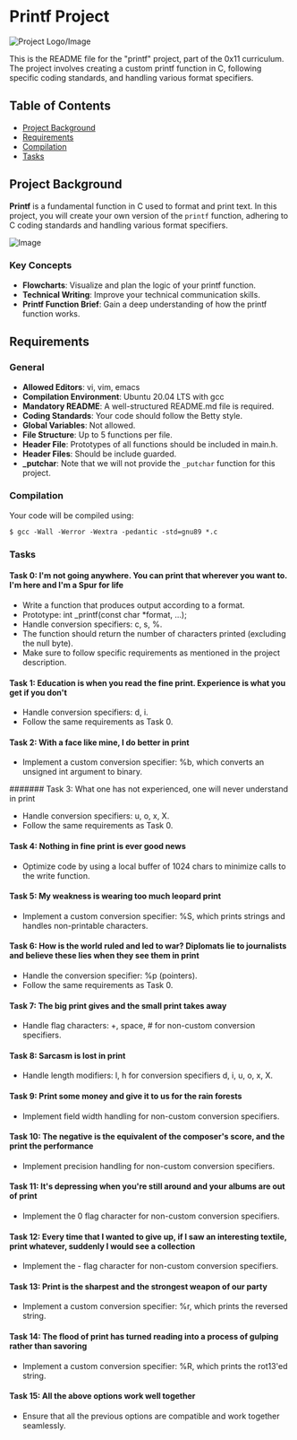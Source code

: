 # Printf Project

![Project Logo/Image](image_url_here)

This is the README file for the "printf" project, part of the 0x11 curriculum. The project involves creating a custom printf function in C, following specific coding standards, and handling various format specifiers.

## Table of Contents

- [Project Background](#project-background)
- [Requirements](#requirements)
- [Compilation](#compilation)
- [Tasks](#tasks)

## Project Background

**Printf** is a fundamental function in C used to format and print text. In this project, you will create your own version of the `printf` function, adhering to C coding standards and handling various format specifiers.

![Image](image_url_here)

### Key Concepts

- **Flowcharts**: Visualize and plan the logic of your printf function.
- **Technical Writing**: Improve your technical communication skills.
- **Printf Function Brief**: Gain a deep understanding of how the printf function works.

## Requirements

### General

- **Allowed Editors**: vi, vim, emacs
- **Compilation Environment**: Ubuntu 20.04 LTS with gcc
- **Mandatory README**: A well-structured README.md file is required.
- **Coding Standards**: Your code should follow the Betty style.
- **Global Variables**: Not allowed.
- **File Structure**: Up to 5 functions per file.
- **Header File**: Prototypes of all functions should be included in main.h.
- **Header Files**: Should be include guarded.
- **_putchar**: Note that we will not provide the `_putchar` function for this project.

### Compilation

Your code will be compiled using:

```shell
$ gcc -Wall -Werror -Wextra -pedantic -std=gnu89 *.c
```

### Tasks

#### Task 0: I'm not going anywhere. You can print that wherever you want to. I'm here and I'm a Spur for life

- Write a function that produces output according to a format.
- Prototype: int _printf(const char *format, ...);
- Handle conversion specifiers: c, s, %.
- The function should return the number of characters printed (excluding the null byte).
- Make sure to follow specific requirements as mentioned in the project description.


#### Task 1: Education is when you read the fine print. Experience is what you get if you don't

- Handle conversion specifiers: d, i.
- Follow the same requirements as Task 0.


#### Task 2: With a face like mine, I do better in print

- Implement a custom conversion specifier: %b, which converts an unsigned int argument to binary.


####### Task 3: What one has not experienced, one will never understand in print

- Handle conversion specifiers: u, o, x, X.
- Follow the same requirements as Task 0.


#### Task 4: Nothing in fine print is ever good news

- Optimize code by using a local buffer of 1024 chars to minimize calls to the write function.


#### Task 5: My weakness is wearing too much leopard print

- Implement a custom conversion specifier: %S, which prints strings and handles non-printable characters.


#### Task 6: How is the world ruled and led to war? Diplomats lie to journalists and believe these lies when they see them in print

- Handle the conversion specifier: %p (pointers).
- Follow the same requirements as Task 0.


#### Task 7: The big print gives and the small print takes away

- Handle flag characters: +, space, # for non-custom conversion specifiers.


#### Task 8: Sarcasm is lost in print

- Handle length modifiers: l, h for conversion specifiers d, i, u, o, x, X.


#### Task 9: Print some money and give it to us for the rain forests

- Implement field width handling for non-custom conversion specifiers.


#### Task 10: The negative is the equivalent of the composer's score, and the print the performance

- Implement precision handling for non-custom conversion specifiers.


#### Task 11: It's depressing when you're still around and your albums are out of print

- Implement the 0 flag character for non-custom conversion specifiers.


#### Task 12: Every time that I wanted to give up, if I saw an interesting textile, print whatever, suddenly I would see a collection

- Implement the - flag character for non-custom conversion specifiers.


#### Task 13: Print is the sharpest and the strongest weapon of our party

- Implement a custom conversion specifier: %r, which prints the reversed string.


#### Task 14: The flood of print has turned reading into a process of gulping rather than savoring

- Implement a custom conversion specifier: %R, which prints the rot13'ed string.


#### Task 15: All the above options work well together

- Ensure that all the previous options are compatible and work together seamlessly.


